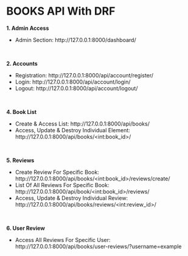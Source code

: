 # BOOKS API With DRF

<b>1. Admin Access</b>
<ul>
    <li>Admin Section: http://127.0.0.1:8000/dashboard/</li>
</ul>
<br>

<b>2. Accounts</b>
<ul>
    <li>Registration: http://127.0.0.1:8000/api/account/register/</li>
    <li>Login: http://127.0.0.1:8000/api/account/login/</li>
    <li>Logout: http://127.0.0.1:8000/api/account/logout/</li>
</ul>
<br>

<b>4. Book List</b>
<ul>
    <li>Create & Access List: http://127.0.0.1:8000/api/books/</li>
    <li>Access, Update & Destroy Individual Element: http://127.0.0.1:8000/api/books/&lt;int:book_id&gt;/</li>
</ul>
<br>

<b>5. Reviews</b>
<ul>
    <li>Create Review For Specific Book: http://127.0.0.1:8000/api/books/&lt;int:book_id&gt;/reviews/create/</li>
    <li>List Of All Reviews For Specific Book: http://127.0.0.1:8000/api/book/&lt;int:book_id&gt;/reviews/</li>
    <li>Access, Update & Destroy Individual Review: http://127.0.0.1:8000/api/books/reviews/&lt;int:review_id&gt;/</li>
</ul>
<br>

<b>6. User Review</b>
<ul>
    <li>Access All Reviews For Specific User: http://127.0.0.1:8000/api/books/user-reviews/?username=example</li>
</ul>
<br>
